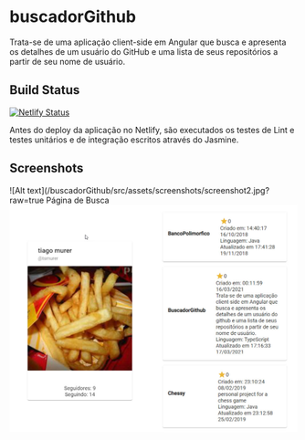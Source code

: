 # buscadorGithub
Trata-se de uma aplicação client-side em Angular que busca e apresenta os detalhes de um usuário do GitHub e uma lista de seus repositórios a partir de seu nome de usuário.

## Build Status

[![Netlify Status](https://api.netlify.com/api/v1/badges/09fe514d-c579-46a7-805b-05e9cef53627/deploy-status)](https://app.netlify.com/sites/distracted-allen-267d30/deploys)

Antes do deploy da aplicação no Netlify, são executados os testes de Lint e testes unitários e de integração escritos através do Jasmine.

## Screenshots

![Alt text](/buscadorGithub/src/assets/screenshots/screenshot2.jpg?raw=true Página de Busca
![Alt text](/buscadorGithub/src/assets/screenshots/screenshot1.jpg?raw=true "Resultados")
